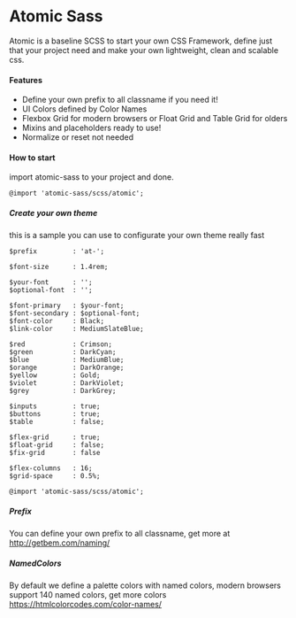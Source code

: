 Atomic Sass
=========
Atomic is a baseline SCSS to start your own CSS Framework, define just that your project need and make your own lightweight, clean and scalable css.

#### Features
- Define your own prefix to all classname if you need it!
- UI Colors defined by Color Names
- Flexbox Grid for modern browsers or Float Grid and Table Grid for olders
- Mixins and placeholders ready to use!
- Normalize or reset not needed

#### How to start

import atomic-sass to your project and done.
```
@import 'atomic-sass/scss/atomic';
```

##### Create your own theme

this is a sample you can use to configurate your own theme really fast

```
$prefix         : 'at-';

$font-size      : 1.4rem;

$your-font      : '';
$optional-font  : '';

$font-primary   : $your-font;
$font-secondary : $optional-font;
$font-color     : Black;
$link-color     : MediumSlateBlue;

$red            : Crimson;
$green          : DarkCyan;
$blue           : MediumBlue;
$orange         : DarkOrange;
$yellow         : Gold;
$violet         : DarkViolet;
$grey           : DarkGrey;

$inputs         : true;
$buttons        : true;
$table          : false;

$flex-grid      : true;
$float-grid     : false;
$fix-grid       : false

$flex-columns   : 16;
$grid-space     : 0.5%;

@import 'atomic-sass/scss/atomic';

```

##### Prefix
You can define your own prefix to all classname, get more at http://getbem.com/naming/

##### NamedColors
By default we define a palette colors with named colors, modern browsers support 140 named colors, get more colors https://htmlcolorcodes.com/color-names/
